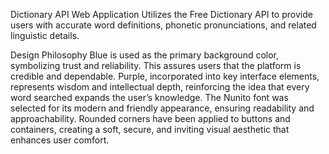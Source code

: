 Dictionary API Web Application
Utilizes the Free Dictionary API to provide users with accurate word definitions, phonetic pronunciations, and related linguistic details.

Design Philosophy
Blue is used as the primary background color, symbolizing trust and reliability. This assures users that the platform is credible and dependable.
Purple, incorporated into key interface elements, represents wisdom and intellectual depth, reinforcing the idea that every word searched expands the user’s knowledge.
The Nunito font was selected for its modern and friendly appearance, ensuring readability and approachability.
Rounded corners have been applied to buttons and containers, creating a soft, secure, and inviting visual aesthetic that enhances user comfort.
